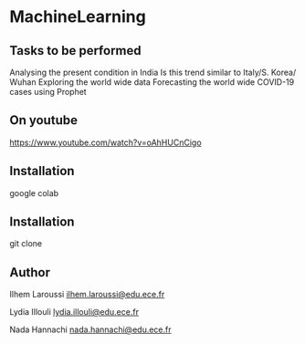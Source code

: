 # MachineLearning

## Tasks to be performed
Analysing the present condition in India
Is this trend similar to Italy/S. Korea/ Wuhan
Exploring the world wide data
Forecasting the world wide COVID-19 cases using Prophet

## On youtube

https://www.youtube.com/watch?v=oAhHUCnCigo

## Installation
google colab

## Installation
git clone

## Author
Ilhem Laroussi
ilhem.laroussi@edu.ece.fr

Lydia Illouli
lydia.illouli@edu.ece.fr

Nada Hannachi
nada.hannachi@edu.ece.fr

